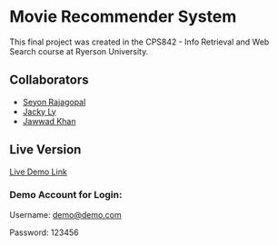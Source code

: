 # Movie Recommender System

This final project was created in the CPS842 - Info Retrieval and Web Search course at Ryerson University.

## Collaborators

 - [Seyon Rajagopal](https://github.com/seyon123) 
 - [Jacky Ly](https://github.com/lyjacky11)
 - [Jawwad Khan](https://github.com/JawwadK) 

## Live Version

[Live Demo Link](https://cps842-movie-ratings.web.app/)

### Demo Account for Login: 

Username: demo@demo.com 

Password: 123456
